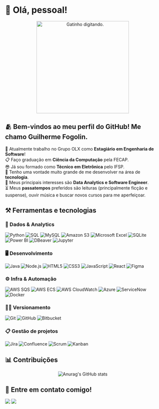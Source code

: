 # 👋 Olá, pessoal!

<div align="center">
  <img src="https://media1.giphy.com/media/v1.Y2lkPTc5MGI3NjExd3JndzZvMXk2bzBkbDE5OXF3Znh3cXd0dXFscG5iZ254MW94bGx0MCZlcD12MV9pbnRlcm5hbF9naWZfYnlfaWQmY3Q9Zw/unQ3IJU2RG7DO/giphy.webp" alt="Gatinho digitando." width="300">
</div>

## 🫂 Bem-vindos ao meu perfil do GitHub! Me chamo Guilherme Fogolin.

🔭 Atualmente trabalho no Grupo OLX como **Estagiário em Engenharia de Software**!
<br>
📋 Faço graduação em **Ciência da Computação** pela FECAP.
<br>
😎 Já sou formado como **Técnico em Eletrônica** pelo IFSP.
<br>
💖 Tenho uma vontade muito grande de me desenvolver na área de **tecnologia**.
<br>
📖 Meus principais interesses são **Data Analytics e Software Engineer**.
<br>
⏳ Meus **passatempos** preferidos são leituras (principalmente ficção e suspense), ouvir música e buscar novos cursos para me aperfeiçoar.

## ⚒️ Ferramentas e tecnologias

### 🎲 Dados & Analytics

![Python](https://img.shields.io/badge/Python-3776AB?style=for-the-badge&logo=python&logoColor=white)
![SQL](https://img.shields.io/badge/SQL-003B57?style=for-the-badge&logo=postgresql&logoColor=white)
![MySQL](https://img.shields.io/badge/MySQL-4479A1?style=for-the-badge&logo=mysql&logoColor=white)
![Amazon S3](https://img.shields.io/badge/Amazon%20S3-5694C7?style=for-the-badge&logo=amazons3&logoColor=white)
![Microsoft Excel](https://img.shields.io/badge/Microsoft%20Excel-217346?style=for-the-badge&logo=microsoftexcel&logoColor=white)
![SQLite](https://img.shields.io/badge/SQLite-003B57?style=for-the-badge&logo=sqlite&logoColor=white)
![Power BI](https://img.shields.io/badge/Power%20BI-F2C811?style=for-the-badge&logo=powerbi&logoColor=black)
![DBeaver](https://img.shields.io/badge/DBeaver-372923?style=for-the-badge&logo=dbeaver&logoColor=white)
![Jupyter](https://img.shields.io/badge/Jupyter-F37626?style=for-the-badge&logo=jupyter&logoColor=white)

### 🖥️ Desenvolvimento

![Java](https://img.shields.io/badge/Java-ED8B00?style=for-the-badge&logo=openjdk&logoColor=white)
![Node.js](https://img.shields.io/badge/Node.js-339933?style=for-the-badge&logo=nodedotjs&logoColor=white)
![HTML5](https://img.shields.io/badge/HTML5-E34F26?style=for-the-badge&logo=html5&logoColor=white)
![CSS3](https://img.shields.io/badge/CSS3-1572B6?style=for-the-badge&logo=css3&logoColor=white)
![JavaScript](https://img.shields.io/badge/JavaScript-F7DF1E?style=for-the-badge&logo=javascript&logoColor=black)
![React](https://img.shields.io/badge/React-20232A?style=for-the-badge&logo=react&logoColor=61DAFB)
![Figma](https://img.shields.io/badge/Figma-F24E1E?style=for-the-badge&logo=figma&logoColor=white)

### ⚙️ Infra & Automação 

![AWS SQS](https://img.shields.io/badge/AWS%20SQS-FF9900?style=for-the-badge&logo=amazonaws&logoColor=white)
![AWS ECS](https://img.shields.io/badge/AWS%20ECS-283747?style=for-the-badge&logo=amazonaws&logoColor=white)
![AWS CloudWatch](https://img.shields.io/badge/AWS%20CloudWatch-232F3E?style=for-the-badge&logo=amazonaws&logoColor=white)
![Azure](https://img.shields.io/badge/Azure-0078D4?style=for-the-badge&logo=microsoftazure&logoColor=white)
![ServiceNow](https://img.shields.io/badge/ServiceNow-00C58E?style=for-the-badge&logo=servicenow&logoColor=white)
![Docker](https://img.shields.io/badge/Docker-2496ED?style=for-the-badge&logo=docker&logoColor=white)

### ⛓️‍💥 Versionamento

![Git](https://img.shields.io/badge/Git-F05032?style=for-the-badge&logo=git&logoColor=white)
![GitHub](https://img.shields.io/badge/GitHub-181717?style=for-the-badge&logo=github&logoColor=white)
![Bitbucket](https://img.shields.io/badge/Bitbucket-0052CC?style=for-the-badge&logo=bitbucket&logoColor=white)

### 📋 Gestão de projetos

![Jira](https://img.shields.io/badge/Jira-0052CC?style=for-the-badge&logo=jira&logoColor=white)
![Confluence](https://img.shields.io/badge/Confluence-172B4D?style=for-the-badge&logo=confluence&logoColor=white)
![Scrum](https://img.shields.io/badge/Metodologia-Scrum-blue?style=for-the-badge&logo=scrum)
![Kanban](https://img.shields.io/badge/Metodologia-Kanban-green?style=for-the-badge&logo=trello)

## 📊 Contribuições

<div align="center"> 
  
![Anurag's GitHub stats](https://github-readme-stats.vercel.app/api?username=GuilhermeFogolin&show_icons=true&theme=radical)

</div>

## 📨 Entre em contato comigo! 

<div>
<a href = "mailto:guilhermefogolin02@gmail.com"><img loading="lazy" src="https://img.shields.io/badge/Gmail-D14836?style=for-the-badge&logo=gmail&logoColor=white" target="_blank"></a>
<a href="https://www.linkedin.com/in/guilhermefogolin" target="_blank"><img loading="lazy" src="https://img.shields.io/badge/-LinkedIn-%230077B5?style=for-the-badge&logo=linkedin&logoColor=white" target="_blank"></a>  
</div>
